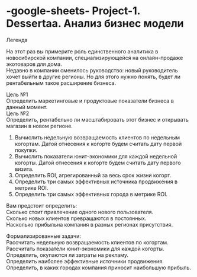 # -google-sheets- Project-1. Dessertaa. Анализ бизнес модели

Легенда  	

На этот раз вы примерите роль единственного аналитика в новосибирской компании, специализирующейся на онлайн-продаже экотоваров для дома.					
Недавно в компании сменилось руководство: новый руководитель хочет выйти в другие регионы. Но для этого нужно понять, будет ли рентабельным такое расширение бизнеса.	
		
Цель №1						
	Определить маркетинговые и продуктовые показатели бизнеса в данный момент.					
Цель №2						
	Определить, рентабельно ли масштабировать этот бизнес и открывать магазин в новом регионе.					
							
1. Вычислить недельную возвращаемость клиентов по недельным когортам. Датой отнесения к когорте будем считать дату первой покупки.					
2. Вычислить показатели юнит-экономики для каждой недельной когорты. Датой отнесения к когорте будем считать дату первого визита.					
3. Определить ROI, агрегированный за весь срок жизни когорт.					
4. Определить три самых эффективных источника продвижения в метрике ROI.					
5. Определить три самых эффективных города в метрике ROI.					
							
							
Вам предстоит определить:							
	Сколько стоит привлечение одного нового пользователя.					
	Сколько новых клиентов превращаются в постоянных.					
	Насколько прибыльна компания в разных регионах присутствия.					
							
Формализированные задачи:							
	Рассчитать недельную возвращаемость клиентов по когортам.					
	Рассчитать показатели юнит-экономики для каждой когорты.					
	Определить, окупаются ли затраты на рекламу.					
	Определить наиболее эффективные источники продвижения.					
	Определить, в каких городах компания приносит наибольшую прибыль.					
